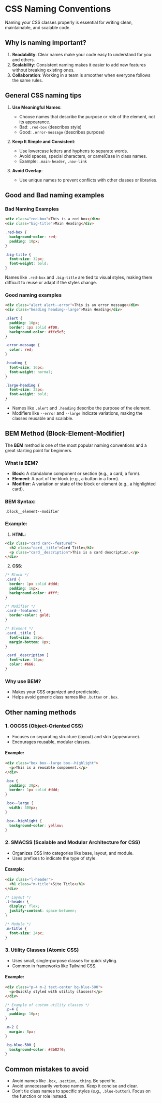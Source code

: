 # CSS Naming Conventions

Naming your CSS classes properly is essential for writing clean, maintainable, and scalable code.

## Why is naming important?
1. **Readability**: Clear names make your code easy to understand for you and others.
2. **Scalability**: Consistent naming makes it easier to add new features without breaking existing ones.
3. **Collaboration**: Working in a team is smoother when everyone follows the same rules.

## General CSS naming tips
1. **Use Meaningful Names**:
   - Choose names that describe the purpose or role of the element, not its appearance.
   - Bad: `.red-box` (describes style)
   - Good: `.error-message` (describes purpose)

2. **Keep It Simple and Consistent**:
   - Use lowercase letters and hyphens to separate words.
   - Avoid spaces, special characters, or camelCase in class names.
   - Example: `.main-header`, `.nav-link`

3. **Avoid Overlap**:
   - Use unique names to prevent conflicts with other classes or libraries.

## Good and Bad naming examples

### Bad Naming Examples
```html
<div class="red-box">This is a red box</div>
<div class="big-title">Main Heading</div>
```
```css
.red-box {
  background-color: red;
  padding: 10px;
}

.big-title {
  font-size: 32px;
  font-weight: bold;
}
```
Names like `.red-box` and `.big-title` are tied to visual styles, making them difficult to reuse or adapt if the styles change.

### Good naming examples
```html
<div class="alert alert--error">This is an error message</div>
<div class="heading heading--large">Main Heading</div>
```
```css
.alert {
  padding: 10px;
  border: 1px solid #f00;
  background-color: #ffe5e5;
}

.error-message {
  color: red;
}

.heading {
  font-size: 16px;
  font-weight: normal;
}

.large-heading {
  font-size: 32px;
  font-weight: bold;
}
```
- Names like `.alert` and `.heading` describe the purpose of the element.
- Modifiers like `--error` and `--large` indicate variations, making the classes reusable and scalable.

## BEM Method (Block-Element-Modifier)
The **BEM** method is one of the most popular naming conventions and a great starting point for beginners.

### What is BEM?
- **Block**: A standalone component or section (e.g., a card, a form).
- **Element**: A part of the block (e.g., a button in a form).
- **Modifier**: A variation or state of the block or element (e.g., a highlighted card).

### BEM Syntax:
```plaintext
.block__element--modifier
```

### Example:
1. **HTML**:
```html
<div class="card card--featured">
  <h2 class="card__title">Card Title</h2>
  <p class="card__description">This is a card description.</p>
</div>
```

2. **CSS**:
```css
/* Block */
.card {
  border: 1px solid #ddd;
  padding: 16px;
  background-color: #fff;
}

/* Modifier */
.card--featured {
  border-color: gold;
}

/* Element */
.card__title {
  font-size: 18px;
  margin-bottom: 8px;
}

.card__description {
  font-size: 14px;
  color: #666;
}
```

### Why use BEM?
- Makes your CSS organized and predictable.
- Helps avoid generic class names like `.button` or `.box`.

## Other naming methods

### 1. **OOCSS (Object-Oriented CSS)**
- Focuses on separating structure (layout) and skin (appearance).
- Encourages reusable, modular classes.

#### Example:
```html
<div class="box box--large box--highlight">
  <p>This is a reusable component.</p>
</div>
```
```css
.box {
  padding: 20px;
  border: 1px solid #ddd;
}

.box--large {
  width: 300px;
}

.box--highlight {
  background-color: yellow;
}
```

### 2. **SMACSS (Scalable and Modular Architecture for CSS)**
- Organizes CSS into categories like base, layout, and module.
- Uses prefixes to indicate the type of style.

#### Example:
```html
<div class="l-header">
  <h1 class="m-title">Site Title</h1>
</div>
```
```css
/* Layout */
.l-header {
  display: flex;
  justify-content: space-between;
}

/* Module */
.m-title {
  font-size: 24px;
}
```

### 3. **Utility Classes (Atomic CSS)**
- Uses small, single-purpose classes for quick styling.
- Common in frameworks like Tailwind CSS.

#### Example:
```html
<div class="p-4 m-2 text-center bg-blue-500">
  <p>Quickly styled with utility classes!</p>
</div>
```
```css
/* Example of custom utility classes */
.p-4 {
  padding: 16px;
}

.m-2 {
  margin: 8px;
}

.bg-blue-500 {
  background-color: #3b82f6;
}
```

## Common mistakes to avoid
- Avoid names like `.box`, `.section`, `.thing`. Be specific.
- Avoid unnecessarily verbose names. Keep it concise and clear.
- Don’t tie class names to specific styles (e.g., `.blue-button`). Focus on the function or role instead.


